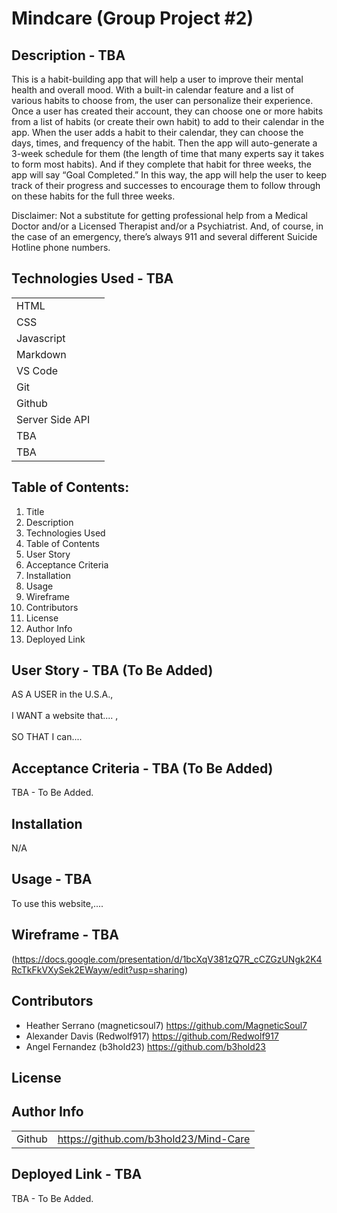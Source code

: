 # Mindcare (Group Project #2)

## Description - TBA

This is a habit-building app that will help a user to improve their mental health and overall mood. With a built-in calendar feature and a list of various habits to choose from, the user can personalize their experience. Once a user has created their account, they can choose one or more habits from a list of habits (or create their own habit) to add to their calendar in the app. When the user adds a habit to their calendar, they can choose the days, times, and frequency of the habit. Then the app will auto-generate a 3-week schedule for them (the length of time that many experts say it takes to form most habits). And if they complete that habit for three weeks, the app will say “Goal Completed.” In this way, the app will help the user to keep track of their progress and successes to encourage them to follow through on these habits for the full three weeks. 

Disclaimer: Not a substitute for getting professional help from a Medical Doctor and/or a Licensed Therapist and/or a Psychiatrist. And, of course, in the case of an emergency, there’s always 911 and several different Suicide Hotline phone numbers.  


## Technologies Used - TBA

|        |  | 
| ------------- |:-------------:| 
| HTML            |  | 
| CSS             |  |   
| Javascript      |  |
| Markdown        |  |
| VS Code         |  |   
| Git             |  |  
| Github          |  |
| Server Side API |  |
|   TBA           |  |
|   TBA           |  |


## Table of Contents: 

1. Title <br>
2. Description <br>
3. Technologies Used <br>
4. Table of Contents <br>
5. User Story <br>
6. Acceptance Criteria <br>
7. Installation <br>
8. Usage <br>
9. Wireframe <br>
10. Contributors <br>
11. License <br>
12. Author Info <br>
13. Deployed Link <br>

## User Story - TBA (To Be Added)

AS A USER in the U.S.A., 
<br>
<br>
I WANT a website that.... ,
<br>
<br>
SO THAT I can....

## Acceptance Criteria - TBA (To Be Added)

TBA - To Be Added.

## Installation 

N/A

## Usage - TBA

To use this website,.... 

## Wireframe - TBA

(https://docs.google.com/presentation/d/1bcXqV381zQ7R_cCZGzUNgk2K4RcTkFkVXySek2EWayw/edit?usp=sharing) 


## Contributors

* Heather Serrano (magneticsoul7) https://github.com/MagneticSoul7 <br>
* Alexander Davis (Redwolf917) https://github.com/Redwolf917 <br>
* Angel Fernandez (b3hold23) https://github.com/b3hold23 <br> 

## License


## Author Info 

|        |  | 
| ------------- |:-------------:|   
| Github    | https://github.com/b3hold23/Mind-Care |   

## Deployed Link - TBA

TBA - To Be Added. 

